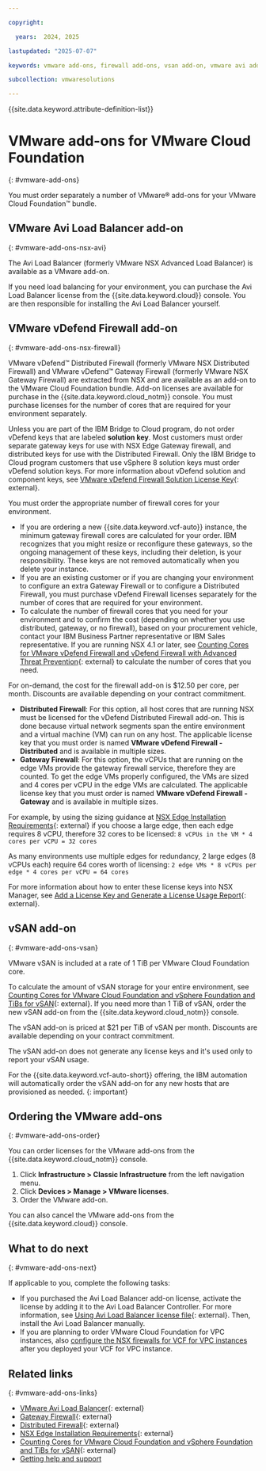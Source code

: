 ```yaml
---

copyright:

  years:  2024, 2025

lastupdated: "2025-07-07"

keywords: vmware add-ons, firewall add-ons, vsan add-on, vmware avi add-on

subcollection: vmwaresolutions

---
```


{{site.data.keyword.attribute-definition-list}}

# VMware add-ons for VMware Cloud Foundation
{: #vmware-add-ons}

You must order separately a number of VMware® add-ons for your VMware Cloud Foundation™ bundle.

## VMware Avi Load Balancer add-on
{: #vmware-add-ons-nsx-avi}

The Avi Load Balancer (formerly VMware NSX Advanced Load Balancer) is available as a VMware add-on.

If you need load balancing for your environment, you can purchase the Avi Load Balancer license from the {{site.data.keyword.cloud}} console. You are then responsible for installing the Avi Load Balancer yourself.

## VMware vDefend Firewall add-on
{: #vmware-add-ons-nsx-firewall}

VMware vDefend™ Distributed Firewall (formerly VMware NSX Distributed Firewall) and VMware vDefend™ Gateway Firewall (formerly VMware NSX Gateway Firewall) are extracted from NSX and are available as an add-on to the VMware Cloud Foundation bundle. Add-on licenses are available for purchase in the {{site.data.keyword.cloud_notm}} console. You must purchase licenses for the number of cores that are required for your environment separately.

Unless you are part of the IBM Bridge to Cloud program, do not order vDefend keys that are labeled **solution key**. Most customers must order separate gateway keys for use with NSX Edge Gateway firewall, and distributed keys for use with the Distributed Firewall. Only the IBM Bridge to Cloud program customers that use vSphere 8 solution keys must order vDefend solution keys. For more information about vDefend solution and component keys, see [VMware vDefend Firewall Solution License Key](https://knowledge.broadcom.com/external/article/381444/vmware-vdefend-firewall-solution-license.html){: external}.

You must order the appropriate number of firewall cores for your environment.

* If you are ordering a new {{site.data.keyword.vcf-auto}} instance, the minimum gateway firewall cores are calculated for your order. IBM recognizes that you might resize or reconfigure these gateways, so the ongoing management of these keys, including their deletion, is your responsibility. These keys are not removed automatically when you delete your instance.
* If you are an existing customer or if you are changing your environment to configure an extra Gateway Firewall or to configure a Distributed Firewall, you must purchase vDefend Firewall licenses separately for the number of cores that are required for your environment.
* To calculate the number of firewall cores that you need for your environment and to confirm the cost (depending on whether you use distributed, gateway, or no firewall), based on your procurement vehicle, contact your IBM Business Partner representative or IBM Sales representative. If you are running NSX 4.1 or later, see [Counting Cores for VMware vDefend Firewall and vDefend Firewall with Advanced Threat Prevention](https://knowledge.broadcom.com/external/article?articleNumber=395111){: external} to calculate the number of cores that you need.

For on-demand, the cost for the firewall add-on is $12.50 per core, per month. Discounts are available depending on your contract commitment.

* **Distributed Firewall**: For this option, all host cores that are running NSX must be licensed for the vDefend Distributed Firewall add-on. This is done because virtual network segments span the entire environment and a virtual machine (VM) can run on any host. The applicable license key that you must order is named **VMware vDefend Firewall - Distributed** and is available in multiple sizes.
* **Gateway Firewall**: For this option, the vCPUs that are running on the edge VMs provide the gateway firewall service, therefore they are counted. To get the edge VMs properly configured, the VMs are sized and 4 cores per vCPU in the edge VMs are calculated. The applicable license key that you must order is named **VMware vDefend Firewall - Gateway** and is available in multiple sizes.

For example, by using the sizing guidance at [NSX Edge Installation Requirements](https://techdocs.broadcom.com/us/en/vmware-cis/nsx/nsxt-dc/3-2/installation-guide/installing-nsx-edge/nsx-edge-installation-requirements.html){: external} if you choose a large edge, then each edge requires 8 vCPU, therefore 32 cores to be licensed: `8 vCPUs in the VM * 4 cores per vCPU = 32 cores`

As many environments use multiple edges for redundancy, 2 large edges (8 vCPUs each) require 64 cores worth of licensing: `2 edge VMs * 8 vCPUs per edge * 4 cores per vCPU = 64 cores`

For more information about how to enter these license keys into NSX Manager, see [Add a License Key and Generate a License Usage Report](https://techdocs.broadcom.com/us/en/vmware-cis/nsx/vmware-nsx/4-2/administration-guide/operations-and-management/about-nsx-licenses/add-a-license-key-and-generate-a-license-usage-report.html){: external}.

## vSAN add-on
{: #vmware-add-ons-vsan}

VMware vSAN is included at a rate of 1 TiB per VMware Cloud Foundation core.

To calculate the amount of vSAN storage for your entire environment, see [Counting Cores for VMware Cloud Foundation and vSphere Foundation and TiBs for vSAN](https://knowledge.broadcom.com/external/article?legacyId=95927){: external}. If you need more than 1 TiB of vSAN, order the new vSAN add-on from the {{site.data.keyword.cloud_notm}} console.

The vSAN add-on is priced at $21 per TiB of vSAN per month. Discounts are available depending on your contract commitment.

The vSAN add-on does not generate any license keys and it's used only to report your vSAN usage.

For the {{site.data.keyword.vcf-auto-short}} offering, the IBM automation will automatically order the vSAN add-on for any new hosts that are provisioned as needed.
{: important}

## Ordering the VMware add-ons
{: #vmware-add-ons-order}

You can order licenses for the VMware add-ons from the {{site.data.keyword.cloud_notm}} console.

1. Click **Infrastructure > Classic Infrastructure** from the left navigation menu.
2. Click **Devices > Manage > VMware licenses**.
3. Order the VMware add-on.

You can also cancel the VMware add-ons from the {{site.data.keyword.cloud}} console.

## What to do next
{: #vmware-add-ons-next}

If applicable to you, complete the following tasks:

* If you purchased the Avi Load Balancer add-on license, activate the license by adding it to the Avi Load Balancer Controller. For more information, see [Using Avi Load Balancer license file](https://techdocs.broadcom.com/us/en/vmware-security-load-balancing/avi-load-balancer/avi-load-balancer/31-1/vmware-avi-load-balancer-administration-guide/licensing/nsx-advanced-load-balancer-editions/nsx-alb-license-management/using-avi-vantage-license-file.html){: external}. Then, install the Avi Load Balancer manually.
* If you are planning to order VMware Cloud Foundation for VPC instances, also [configure the NSX firewalls for VCF for VPC instances](/docs/vmwaresolutions?topic=vmwaresolutions-vpc-vcf-firewall) after you deployed your VCF for VPC instance.

## Related links
{: #vmware-add-ons-links}

* [VMware Avi Load Balancer](https://techdocs.broadcom.com/us/en/vmware-security-load-balancing/avi-load-balancer.html){: external}
* [Gateway Firewall](https://techdocs.broadcom.com/us/en/vmware-cis/nsx/vmware-nsx/3-2/administration-guide/security/gateway-firewall.html){: external}
* [Distributed Firewall](https://techdocs.broadcom.com/us/en/vmware-cis/nsx/vmware-nsx/3-2/administration-guide/security/distributed-firewall.html){: external}
* [NSX Edge Installation Requirements](https://techdocs.broadcom.com/us/en/vmware-cis/nsx/nsxt-dc/3-2/installation-guide/installing-nsx-edge/nsx-edge-installation-requirements.html){: external}
* [Counting Cores for VMware Cloud Foundation and vSphere Foundation and TiBs for vSAN](https://knowledge.broadcom.com/external/article?legacyId=95927){: external}
* [Getting help and support](/docs/vmwaresolutions?topic=vmwaresolutions-trbl_support)

